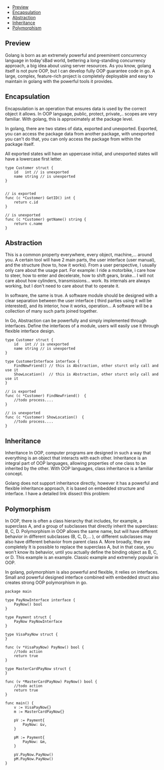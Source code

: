 - [Preview](#preview)
- [Encapsulation](#encapsulation)
- [Abstraction](#abstraction)
- [Inheritance](#inheritance)
- [Polymorphism](#polymorphism)

## Preview <a name="preview"></a>

Golang is born as an extremely powerful and preeminent concurrency language in today'sBad world, bettering a
long-standing
concurrency approach, a big idea about using server resources. As you know, golang itself is not pure OOP, but I can
develop fully OOP guarantee code in go. A large, complex, feature-rich project is completely deployable and easy to
maintain in golang with the powerful tools it provides. </br>

## Encapsulation <a name="encapsulation"></a>

Encapsulation is an operation that ensures data is used by the correct object it allows. In OOP language, public,
protect, private,.. scopes are very familiar. With golang, this is approximately at the package level. </br>

In golang, there are two states of data, exported and unexported. Exported, you can access the package data from another
package, with unexported you can't do that, you can only access the package from within the package itself. </br>

All exported states will have an uppercase initial, and unexported states will have a lowercase first letter. </br>

```
type Customer struct {
	id   int // is unexported
	name string // is unexported
}


// is exported
func (c *Customer) GetID() int {
	return c.id
}

// is unexported
func (c *Customer) getName() string {
	return c.name
}
```

## Abstraction <a name="abstraction"></a>

This is a common property everywhere, every object, machine,... around you. A certain tool will have 2 main parts, the
user interface (user manual), and the structure (how to, how it works). From a user perspective, I usually only care
about the usage part. For example: I ride a motorbike, i care how to steer, how to enter and decelerate, how to shift
gears, brake... I will not care about how cylinders, transmissions... work. Its internals are always working, but I
don't need to care about that to operate it. </br>

In software, the same is true. A software module should be designed with a clear separation between the user interface (
third parties using it will be interested), and its interior, how it works, operation... A software will be a collection
of many such parts joined together. </br>

In Go, Abstraction can be powerfully and simply implemented through interfaces. Define the interfaces of a module, users
will easily use it through flexible interface design. </br>

```
type Customer struct {
	id   int // is unexported
	name string // is unexported
}

type CustomerInterface interface {
    FindNewFriend() // this is Abstraction, other sturct only call and use it 
    ShowLocation()  // this is Abstraction, other sturct only call and use it 
}

// is exported
func (c *Customer) FindNewFriend()  {
	//todo process....
}

// is unexported
func (c *Customer) ShowLocation()  {
	//todo process....
}
```

## Inheritance <a name="inheritance"></a>

Inheritance
In OOP, computer programs are designed in such a way that everything is an object that interacts with each other.
Inheritance is an integral part of OOP languages, allowing properties of one class to be inherited by the other. With
OOP languages, class inheritance is a familiar concept. </br>

Golang does not support inheritance directly, however it has a powerful and flexible inheritance approach, it is based
on embedded structure and interface. I have a detailed link dissect this problem: </br>

## Polymorphism <a name="polymorphism"></a>

In OOP, there is often a class hierarchy that includes, for example, a superclass A, and a group of subclasses that
directly inherit the superclass: B, C, D. Polymorphism in OOP allows the same name, but will have different behavior in
different subclasses (B, C, D,... ), or different subclasses may also have different behavior from parent class A. More
broadly, they are completely It is possible to replace the superclass A, but in that case, you won't know its behavior,
until you actually define the binding object as B, C, or D. This example is an example. Classic example and extremely
popular in OOP. </br>

In golang, polymorphism is also powerful and flexible, it relies on interfaces. Small and powerful designed interface
combined with embedded struct also creates strong OOP polymorphism in go. </br>

```
package main

type PayNowInterface interface {
	PayNow() bool
}

type Payment struct {
	PayNow PayNowInterface
}

type VisaPayNow struct {
}

func (v *VisaPayNow) PayNow() bool {
	//todo action
	return true
}

type MasterCardPayNow struct {
}

func (v *MasterCardPayNow) PayNow() bool {
	//todo action
	return true
}

func main() {
	v := VisaPayNow{}
	m := MasterCardPayNow{}

	pV := Payment{
		PayNow: &v,
	}

	pM := Payment{
		PayNow: &m,
	}

	pV.PayNow.PayNow()
	pM.PayNow.PayNow()
}
```